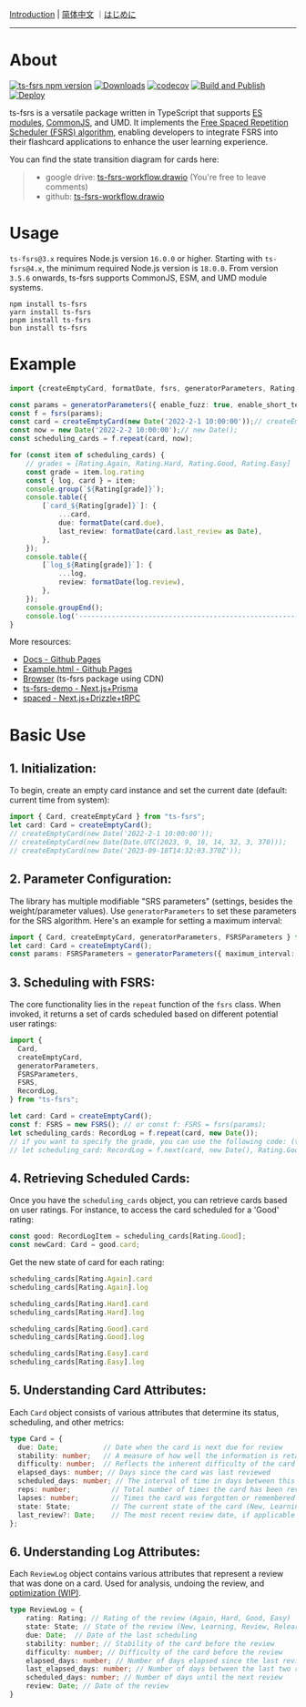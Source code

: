 [Introduction](./README.md) | [简体中文](./README_CN.md) ｜[はじめに](./README_JA.md)

---

# About
[![ts-fsrs npm version](https://img.shields.io/npm/v/ts-fsrs.svg)](https://www.npmjs.com/package/ts-fsrs)
[![Downloads](https://img.shields.io/npm/dm/ts-fsrs)](https://www.npmjs.com/package/ts-fsrs)
[![codecov](https://codecov.io/gh/open-spaced-repetition/ts-fsrs/graph/badge.svg?token=E3KLLDL8QH)](https://codecov.io/gh/open-spaced-repetition/ts-fsrs)
[![Build and Publish](https://github.com/open-spaced-repetition/ts-fsrs/actions/workflows/npm-publish.yml/badge.svg)](https://github.com/open-spaced-repetition/ts-fsrs/actions/workflows/npm-publish.yml)
[![Deploy](https://github.com/open-spaced-repetition/ts-fsrs/actions/workflows/deploy.yml/badge.svg)](https://github.com/open-spaced-repetition/ts-fsrs/actions/workflows/deploy.yml)

ts-fsrs is a versatile package written in TypeScript that supports [ES modules](https://gist.github.com/sindresorhus/a39789f98801d908bbc7ff3ecc99d99c), [CommonJS](https://en.wikipedia.org/wiki/CommonJS), and UMD. It implements the [Free Spaced Repetition Scheduler (FSRS) algorithm](https://github.com/open-spaced-repetition/free-spaced-repetition-scheduler), enabling developers to integrate FSRS into their flashcard applications to enhance the user learning experience.

You can find the state transition diagram for cards here: 
> - google drive: [ts-fsrs-workflow.drawio](https://drive.google.com/file/d/1FLKjpt4T3Iis02vjoA10q7vxKCWwClfR/view?usp=sharing) (You're free to leave comments)
> - github: [ts-fsrs-workflow.drawio](./ts-fsrs-workflow.drawio)


# Usage
`ts-fsrs@3.x` requires Node.js version `16.0.0` or higher. Starting with `ts-fsrs@4.x`, the minimum required Node.js version is `18.0.0`.
From version `3.5.6` onwards, ts-fsrs supports CommonJS, ESM, and UMD module systems.

```
npm install ts-fsrs
yarn install ts-fsrs
pnpm install ts-fsrs
bun install ts-fsrs
```

# Example

```typescript
import {createEmptyCard, formatDate, fsrs, generatorParameters, Rating, Grades} from 'ts-fsrs';

const params = generatorParameters({ enable_fuzz: true, enable_short_term: false });
const f = fsrs(params);
const card = createEmptyCard(new Date('2022-2-1 10:00:00'));// createEmptyCard();
const now = new Date('2022-2-2 10:00:00');// new Date();
const scheduling_cards = f.repeat(card, now);

for (const item of scheduling_cards) {
    // grades = [Rating.Again, Rating.Hard, Rating.Good, Rating.Easy]
    const grade = item.log.rating
    const { log, card } = item;
    console.group(`${Rating[grade]}`);
    console.table({
        [`card_${Rating[grade]}`]: {
            ...card,
            due: formatDate(card.due),
            last_review: formatDate(card.last_review as Date),
        },
    });
    console.table({
        [`log_${Rating[grade]}`]: {
            ...log,
            review: formatDate(log.review),
        },
    });
    console.groupEnd();
    console.log('----------------------------------------------------------------');
}
```

More resources:
- [Docs - Github Pages](https://open-spaced-repetition.github.io/ts-fsrs/)
- [Example.html - Github Pages](https://open-spaced-repetition.github.io/ts-fsrs/example)
- [Browser](https://github.com/open-spaced-repetition/ts-fsrs/blob/master/example/example.html) (ts-fsrs package using CDN)
- [ts-fsrs-demo - Next.js+Prisma](https://github.com/ishiko732/ts-fsrs-demo)
- [spaced - Next.js+Drizzle+tRPC](https://github.com/zsh-eng/spaced)

# Basic Use 

## 1. **Initialization**:
To begin, create an empty card instance and set the current date (default: current time from system):

```typescript
import { Card, createEmptyCard } from "ts-fsrs";
let card: Card = createEmptyCard();
// createEmptyCard(new Date('2022-2-1 10:00:00'));
// createEmptyCard(new Date(Date.UTC(2023, 9, 18, 14, 32, 3, 370)));
// createEmptyCard(new Date('2023-09-18T14:32:03.370Z'));
```

## 2. **Parameter Configuration**:
The library has multiple modifiable "SRS parameters" (settings, besides the weight/parameter values). Use `generatorParameters` to set these parameters for the SRS algorithm. Here's an example for setting a maximum interval:

```typescript
import { Card, createEmptyCard, generatorParameters, FSRSParameters } from "ts-fsrs";
let card: Card = createEmptyCard();
const params: FSRSParameters = generatorParameters({ maximum_interval: 1000 });
```

## 3. **Scheduling with FSRS**:
The core functionality lies in the `repeat` function of the `fsrs` class. When invoked, it returns a set of cards scheduled based on different potential user ratings:

```typescript
import {
  Card,
  createEmptyCard,
  generatorParameters,
  FSRSParameters,
  FSRS,
  RecordLog,
} from "ts-fsrs";

let card: Card = createEmptyCard();
const f: FSRS = new FSRS(); // or const f: FSRS = fsrs(params);
let scheduling_cards: RecordLog = f.repeat(card, new Date());
// if you want to specify the grade, you can use the following code: (ts-fsrs >=4.0.0)
// let scheduling_card: RecordLog = f.next(card, new Date(), Rating.Good);
```

## 4. **Retrieving Scheduled Cards**:
Once you have the `scheduling_cards` object, you can retrieve cards based on user ratings. For instance, to access the card scheduled for a 'Good' rating:

```typescript
const good: RecordLogItem = scheduling_cards[Rating.Good];
const newCard: Card = good.card;
```

Get the new state of card for each rating:
```typescript
scheduling_cards[Rating.Again].card
scheduling_cards[Rating.Again].log

scheduling_cards[Rating.Hard].card
scheduling_cards[Rating.Hard].log

scheduling_cards[Rating.Good].card
scheduling_cards[Rating.Good].log

scheduling_cards[Rating.Easy].card
scheduling_cards[Rating.Easy].log
```

## 5. **Understanding Card Attributes**:
Each `Card` object consists of various attributes that determine its status, scheduling, and other metrics:

```typescript
type Card = {
  due: Date;           // Date when the card is next due for review
  stability: number;   // A measure of how well the information is retained
  difficulty: number;  // Reflects the inherent difficulty of the card content
  elapsed_days: number; // Days since the card was last reviewed
  scheduled_days: number; // The interval of time in days between this review and the next one
  reps: number;          // Total number of times the card has been reviewed
  lapses: number;        // Times the card was forgotten or remembered incorrectly
  state: State;          // The current state of the card (New, Learning, Review, Relearning)
  last_review?: Date;    // The most recent review date, if applicable
};
```

## 6. **Understanding Log Attributes**:
Each `ReviewLog` object contains various attributes that represent a review that was done on a card. Used for analysis, undoing the review, and [optimization (WIP)](https://github.com/open-spaced-repetition/fsrs-optimizer).

```typescript
type ReviewLog = {
    rating: Rating; // Rating of the review (Again, Hard, Good, Easy)
    state: State; // State of the review (New, Learning, Review, Relearning)
    due: Date;  // Date of the last scheduling
    stability: number; // Stability of the card before the review
    difficulty: number; // Difficulty of the card before the review
    elapsed_days: number; // Number of days elapsed since the last review
    last_elapsed_days: number; // Number of days between the last two reviews
    scheduled_days: number; // Number of days until the next review
    review: Date; // Date of the review
}
```